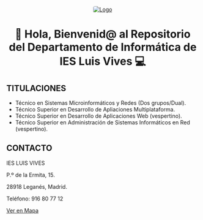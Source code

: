 <p align="center">
  <a href="https://iesluisvives.es" target="_blank">
    <img loading="lazy" style="border-radius: 0.25rem;" 
      src="https://avatars.githubusercontent.com/u/90383763?s=200&v=4" alt="Logo" 
      borderRadius='1rem' boxShadow = '0 5px 18px rgba(0,0,0,0.3)'>
  </a>
</p>

<h1 align="center">👋 Hola, Bienvenid@ al Repositorio del Departamento de Informática de IES Luis Vives 💻 </h1>

<h2>TITULACIONES</h2>

- Técnico en Sistemas Microinformáticos y Redes (Dos grupos/Dual).
- Técnico Superior en Desarrollo de Apliaciones Multiplataforma.
- Técnico Superior en Desarrollo de Aplicaciones Web (vespertino).
- Técnico Superior en Administración de Sistemas Informáticos en Red (vespertino).

<h2>CONTACTO</h2>
<p>IES LUIS VIVES</p>
<p>P.º de la Ermita, 15.</p> 
<p>28918 Leganés, Madrid. </p>
<p>Teléfono: 916 80 77 12</p>

[Ver en Mapa](https://goo.gl/maps/DMPR5XAaozDPgjrx7)

